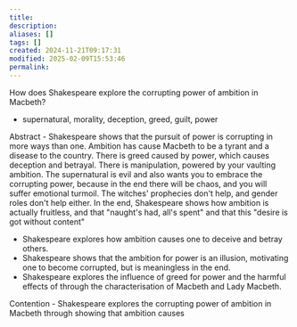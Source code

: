 ```yaml
---
title: 
description: 
aliases: []
tags: []
created: 2024-11-21T09:17:31
modified: 2025-02-09T15:53:46
permalink:
---
```


How does Shakespeare explore the corrupting power of ambition in Macbeth?

- supernatural, morality, deception, greed, guilt, power

Abstract - Shakespeare shows that the pursuit of power is corrupting in more ways than one. Ambition has cause Macbeth to be a tyrant and a disease to the country. There is greed caused by power, which causes deception and betrayal. There is manipulation, powered by your vaulting ambition. The supernatural is evil and also wants you to embrace the corrupting power, because in the end there will be chaos, and you will suffer emotional turmoil. The witches' prophecies don't help, and gender roles don't help either. In the end, Shakespeare shows how ambition is actually fruitless, and that "naught's had, all's spent" and that this "desire is got without content"


- Shakespeare explores how ambition causes one to deceive and betray others.
- Shakespeare shows that the ambition for power is an illusion, motivating one to become corrupted, but is meaningless in the end.
- Shakespeare explores the influence of greed for power and the harmful effects of  through the characterisation of Macbeth and Lady Macbeth.


Contention - Shakespeare explores the corrupting power of ambition in Macbeth through showing that ambition causes
